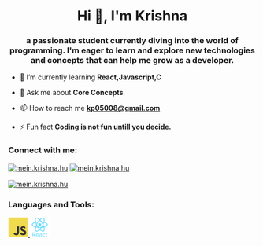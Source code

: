 <h1 align="center">Hi 👋, I'm Krishna</h1>
<h3 align="center">a passionate student currently diving into the world of programming. I'm eager to learn and explore new technologies and concepts that can help me grow as a developer.</h3>

- 🌱 I’m currently learning **React,Javascript,C**

- 💬 Ask me about **Core Concepts**

- 📫 How to reach me **kp05008@gmail.com**

- ⚡ Fun fact **Coding is not fun untill you decide.**

<h3 align="left">Connect with me:</h3>
<p align="left">
<a href="https://instagram.com/mein.krishna.hu" target="blank"><img align="center" src="https://raw.githubusercontent.com/rahuldkjain/github-profile-readme-generator/master/src/images/icons/Social/instagram.svg" alt="mein.krishna.hu" height="30" width="40" /></a>
   <a href="https://x.com/mein_krishna_hu" target="blank"><img align="center" src="https://img.freepik.com/free-vector/new-2023-twitter-logo-x-icon-design_1017-45418.jpg?size=626&ext=jpg" alt="mein.krishna.hu" height="30" width="40" /></a>
</p>

  <a href="https://www.threads.net/@mein.krishna.hu?xmt=AQGzEAzoFsrEsdLgwrYMHIC2joUbIsHkZAquSH_dZQ3q1F8" target="blank"><img align="center" src="https://cdn.worldvectorlogo.com/logos/threads.svg" alt="mein.krishna.hu" height="30" width="40" /></a>
</p>

<h3 align="left">Languages and Tools:</h3>
<p align="left">  <a href="https://developer.mozilla.org/en-US/docs/Web/JavaScript" target="_blank" rel="noreferrer"> <img src="https://raw.githubusercontent.com/devicons/devicon/master/icons/javascript/javascript-original.svg" alt="javascript" width="40" height="40"/> </a> <a href="https://reactjs.org/" target="_blank" rel="noreferrer"> <img src="https://raw.githubusercontent.com/devicons/devicon/master/icons/react/react-original-wordmark.svg" alt="react" width="40" height="40"/> </a> </p>

